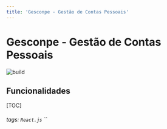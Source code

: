 ```yaml
---
title: 'Gesconpe - Gestão de Contas Pessoais'
---
```


# Gesconpe - Gestão de Contas Pessoais

![build](https://img.shields.io/apm/l/:packageName)

## Funcionalidades

[TOC]




###### tags: `React.js` ``
